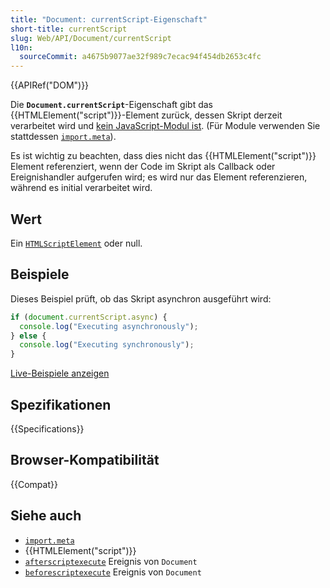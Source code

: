 ```yaml
---
title: "Document: currentScript-Eigenschaft"
short-title: currentScript
slug: Web/API/Document/currentScript
l10n:
  sourceCommit: a4675b9077ae32f989c7ecac94f454db2653c4fc
---
```


{{APIRef("DOM")}}

Die **`Document.currentScript`**-Eigenschaft gibt das {{HTMLElement("script")}}-Element zurück, dessen Skript derzeit verarbeitet wird und [kein JavaScript-Modul ist](https://github.com/whatwg/html/issues/997). (Für Module verwenden Sie stattdessen [`import.meta`](/de/docs/Web/JavaScript/Reference/Operators/import.meta)).

Es ist wichtig zu beachten, dass dies nicht das {{HTMLElement("script")}}
Element referenziert, wenn der Code im Skript als Callback oder Ereignishandler aufgerufen wird; es wird nur das Element referenzieren, während es initial verarbeitet wird.

## Wert

Ein [`HTMLScriptElement`](/de/docs/Web/API/HTMLScriptElement) oder null.

## Beispiele

Dieses Beispiel prüft, ob das Skript asynchron ausgeführt wird:

```js
if (document.currentScript.async) {
  console.log("Executing asynchronously");
} else {
  console.log("Executing synchronously");
}
```

[Live-Beispiele anzeigen](https://mdn.dev/archives/media/samples/html/currentScript.html)

## Spezifikationen

{{Specifications}}

## Browser-Kompatibilität

{{Compat}}

## Siehe auch

- [`import.meta`](/de/docs/Web/JavaScript/Reference/Operators/import.meta)
- {{HTMLElement("script")}}
- [`afterscriptexecute`](/de/docs/Web/API/Document/afterscriptexecute_event) Ereignis von `Document`
- [`beforescriptexecute`](/de/docs/Web/API/Document/beforescriptexecute_event) Ereignis von `Document`
